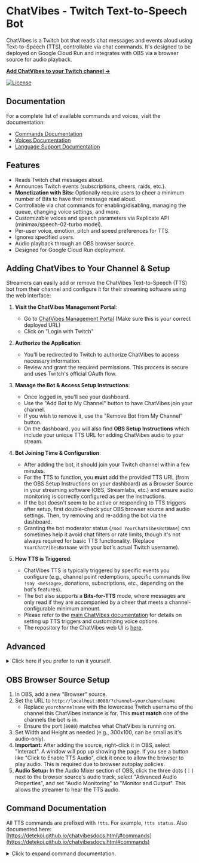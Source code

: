 # ChatVibes - Twitch Text-to-Speech Bot

ChatVibes is a Twitch bot that reads chat messages and events aloud using Text-to-Speech (TTS), controllable via chat commands. It's designed to be deployed on Google Cloud Run and integrates with OBS via a browser source for audio playback.

**[Add ChatVibes to your Twitch channel →](https://chatvibestts.web.app/)**

[![License](https://img.shields.io/badge/License-BSD%202--Clause-blue.svg)](LICENSE.md) 

## Documentation

For a complete list of available commands and voices, visit the documentation:

  * [Commands Documentation](https://detekoi.github.io/chatvibesdocs.html#commands)
  * [Voices Documentation](https://detekoi.github.io/chatvibesdocs.html#voices)
  * [Language Support Documentation](https://detekoi.github.io/chatvibesdocs.html#language-boost)

## Features

  * Reads Twitch chat messages aloud.
  * Announces Twitch events (subscriptions, cheers, raids, etc.).
  * **Monetization with Bits:** Optionally require users to cheer a minimum number of Bits to have their message read aloud.
  * Controllable via chat commands for enabling/disabling, managing the queue, changing voice settings, and more.
  * Customizable voices and speech parameters via Replicate API (minimax/speech-02-turbo model).
  * Per-user voice, emotion, pitch and speed preferences for TTS.
  * Ignores specified users.
  * Audio playback through an OBS browser source.
  * Designed for Google Cloud Run deployment.

## Adding ChatVibes to Your Channel & Setup

Streamers can easily add or remove the ChatVibes Text-to-Speech (TTS) bot from their channel and configure it for their streaming software using the web interface:

1.  **Visit the ChatVibes Management Portal**:

      * Go to [ChatVibes Management Portal](https://chatvibestts.web.app/) (Make sure this is your correct deployed URL)
      * Click on "Login with Twitch"

2.  **Authorize the Application**:

      * You'll be redirected to Twitch to authorize ChatVibes to access necessary information.
      * Review and grant the required permissions. This process is secure and uses Twitch's official OAuth flow.

3.  **Manage the Bot & Access Setup Instructions**:

      * Once logged in, you'll see your dashboard.
      * Use the "Add Bot to My Channel" button to have ChatVibes join your channel.
      * If you wish to remove it, use the "Remove Bot from My Channel" button.
      * On the dashboard, you will also find **OBS Setup Instructions** which include your unique TTS URL for adding ChatVibes audio to your stream.

4.  **Bot Joining Time & Configuration**:

      * After adding the bot, it should join your Twitch channel within a few minutes.
      * For the TTS to function, you **must** add the provided TTS URL (from the OBS Setup Instructions on your dashboard) as a Browser Source in your streaming software (OBS, Streamlabs, etc.) and ensure audio monitoring is correctly configured as per the instructions.
      * If the bot doesn't seem to be active or responding to TTS triggers after setup, first double-check your OBS browser source and audio settings. Then, try removing and re-adding the bot via the dashboard.
      * Granting the bot moderator status (`/mod YourChatVibesBotName`) can sometimes help it avoid chat filters or rate limits, though it's not always required for basic TTS functionality. (Replace `YourChatVibesBotName` with your bot's actual Twitch username).

5.  **How TTS is Triggered**:

      * ChatVibes TTS is typically triggered by specific events you configure (e.g., channel point redemptions, specific commands like `!say <message>`, donations, subscriptions, etc., depending on the bot's features).
      * The bot also supports a **Bits-for-TTS** mode, where messages are only read if they are accompanied by a cheer that meets a channel-configurable minimum amount.
      * Please refer to the [main ChatVibes documentation](https://detekoi.github.io/chatvibesdocs.html) for details on setting up TTS triggers and customizing voice options.
      * The repository for the ChatVibes web UI is [here](https://github.com/detekoi/chatvibes-web-ui).

## Advanced

<details>
<summary>Click here if you prefer to run it yourself.</summary>

### Prerequisites

1.  **Node.js:** Version 18.x or later recommended.
2.  **npm:** Comes with Node.js.
3.  **Twitch Account for the Bot:** It's highly recommended to create a dedicated Twitch account for ChatVibes. (Centralized cloud service coming soon.)
4.  **Twitch Application:**
      * Register a new application on the [Twitch Developer Console](https://dev.twitch.tv/console/apps).
      * Set the "OAuth Redirect URLs" to something like `http://localhost:3000/auth/twitch/callback` (even if not used by this specific TTS bot directly, it's good practice for Twitch apps).
      * Note down the **Client ID** and generate a **Client Secret**.
5.  **Replicate API Token:**
      * Sign up at [Replicate.com](https://replicate.com/).
      * Get your API token from your [account page](https://replicate.com/account/api-tokens).
6.  **Google Cloud Project:** (for perpetual uptime)
      * A Google Cloud Platform project.
      * Enabled APIs: Cloud Firestore API, Secret Manager API, Cloud Run API, Cloud Build API.
      * Firestore database created in Native mode.
      * `gcloud` CLI installed and configured for your project.

### Local Development Setup

1.  **Clone the Repository:**

    ```bash
    git clone <your-repo-url>
    cd chatvibes-tts
    ```

2.  **Install Dependencies:**

    ```bash
    npm install
    ```

3.  **Create `.env` File:**
    Copy `.env.example` to `.env` and fill in the required values:

      * `TWITCH_BOT_USERNAME`: The Twitch username for your bot (e.g., "ChatVibesBot").
      * `TWITCH_CHANNELS`: Comma-separated list of Twitch channels to join initially (e.g., "yourchannel,anotherchannel").
      * `TWITCH_CLIENT_ID`: Your Twitch application's Client ID.
      * `TWITCH_CLIENT_SECRET`: Your Twitch application's Client Secret.
      * `REPLICATE_API_TOKEN`: Your Replicate API token.
      * `GOOGLE_CLOUD_PROJECT`: Your Google Cloud Project ID (e.g., "chatvibestts").
      * `TWITCH_BOT_REFRESH_TOKEN_SECRET_NAME`: Full resource name of the secret in Google Secret Manager holding the Twitch User Refresh Token for the `TWITCH_BOT_USERNAME` (e.g., `projects/chatvibestts/secrets/twitch-bot-refresh-token/versions/latest`).
      * `LOG_LEVEL`: (Optional, defaults to `info`, use `trace` or `debug` for more verbose logging).
      * `PINO_PRETTY_LOGGING`: (Optional, set to `true` for pretty console logs in development).
      * Other optional TTS defaults like `TTS_DEFAULT_VOICE_ID`, `TTS_DEFAULT_EMOTION`.

4.  **Obtain Twitch User Refresh Token for the Bot Account:**

      * Use a tool like the [Twitch CLI](https://github.com/twitchdev/twitch-cli) or another OAuth token generator.
      * Log in to Twitch as your **bot account**.
      * Generate a token with scopes: `chat:read` and `chat:edit`.
        Example with Twitch CLI:
        ```bash
        twitch token -u -s "chat:read chat:edit"
        ```
      * Store the **refresh token** (not the access token) in Google Secret Manager under the name you specified in `TWITCH_BOT_REFRESH_TOKEN_SECRET_NAME`.

5.  **Set Up Application Default Credentials (ADC) for Google Cloud (Local):**

    ```bash
    gcloud auth application-default login
    gcloud config set project chatvibestts # Your GCP Project ID
    ```

    Ensure the user account you log in with has "Cloud Datastore User" and "Secret Manager Secret Accessor" roles on the project.

6.  **Run the Bot Locally:**

    ```bash
    npm run dev
    ```

    The bot should connect to Twitch IRC and the web server for OBS will start (typically on `http://localhost:8080`).

### Deployment to Google Cloud Run

1.  **Build Docker Image:**

    ```bash
    gcloud builds submit --tag gcr.io/YOUR_GCP_PROJECT_ID/chatvibes-tts # Replace YOUR_GCP_PROJECT_ID
    ```

    (This uses the `cloudbuild.yaml` if present, or a default Docker build). Ensure your `Dockerfile` is correctly configured.

2.  **Deploy to Cloud Run:**
    Refer to the `cloudbuild.yaml` for deployment steps or use `gcloud run deploy`:

    ```bash
    gcloud run deploy chatvibes-tts-service \
      --image gcr.io/YOUR_GCP_PROJECT_ID/chatvibes-tts \
      --platform managed \
      --region YOUR_REGION \
      --allow-unauthenticated \
      --service-account YOUR_CHATVIBES_SERVICE_ACCOUNT_EMAIL \
      --set-secrets=TWITCH_BOT_REFRESH_TOKEN_SECRET_NAME=projects/YOUR_GCP_PROJECT_ID/secrets/YOUR_REFRESH_TOKEN_SECRET/versions/latest,REPLICATE_API_TOKEN=projects/YOUR_GCP_PROJECT_ID/secrets/YOUR_REPLICATE_TOKEN_SECRET/versions/latest \
      --set-env-vars=NODE_ENV=production,LOG_LEVEL=info,PINO_PRETTY_LOGGING=false,GOOGLE_CLOUD_PROJECT=YOUR_GCP_PROJECT_ID,TWITCH_BOT_USERNAME=YourBotName,REPLICATE_TTS_MODEL_NAME="minimax/speech-02-turbo"
      # Add other necessary env vars or secrets
    ```

      * Replace placeholders with your actual values.
      * Ensure the Cloud Run service account has "Cloud Datastore User" and "Secret Manager Secret Accessor" roles.

</details>

## OBS Browser Source Setup

1.  In OBS, add a new "Browser" source.
2.  Set the URL to `http://localhost:8080/?channel=yourchannelname`
      * Replace `yourchannelname` with the lowercase Twitch username of the channel this ChatVibes instance is for. This **must match** one of the channels the bot is in.
      * Ensure the port (`8080`) matches what ChatVibes is running on.
3.  Set Width and Height as needed (e.g., 300x100, can be small as it's audio-only).
4.  **Important:** After adding the source, right-click it in OBS, select "Interact". A window will pop up showing the page. If you see a button like "Click to Enable TTS Audio", click it once to allow the browser to play audio. This is required due to browser autoplay policies.
5.  **Audio Setup:** In the Audio Mixer section of OBS, click the three dots (⋮) next to the browser source's audio track, select "Advanced Audio Properties", and set "Audio Monitoring" to "Monitor and Output". This allows the streamer to hear the TTS audio.

## Command Documentation

All TTS commands are prefixed with `!tts`. For example, `!tts status`. Also documented here: [https://detekoi.github.io/chatvibesdocs.html\#commands](https://detekoi.github.io/chatvibesdocs.html#commands)

<details>
<summary>Click to expand command documentation.</summary>

### General Commands

**`!tts status`**

  * **Description:** Gets the current status of the TTS application for the channel, including whether the engine is enabled, the current mode, queue length, and default voice, pitch, speed, and emotion settings.
  * **Permission:** Everyone
  * **Usage:** `!tts status`

**`!tts voices`**

  * **Description:** Provides a link to the documentation section for available TTS voices.
  * **Permission:** Everyone
  * **Usage:** `!tts voices`

**`!tts languageslist`**

  * **Description:** Provides a list or link to available language boost options.
  * **Permission:** Everyone
  * **Usage:** `!tts languageslist`

**`!tts commands`** (Alias: `!tts help`)

  * **Description:** Provides a link to the full list of `!tts` subcommands.
  * **Permission:** Everyone
  * **Usage:** `!tts commands`

-----

### Engine & Mode Control (Moderator Only)

**`!tts on`** (Alias: `!tts enable`)

  * **Description:** Enables the TTS engine. Messages and events may be spoken based on the current mode.
  * **Permission:** Moderator
  * **Usage:** `!tts on`

**`!tts off`** (Alias: `!tts disable`)

  * **Description:** Disables the TTS engine entirely. No messages or events will be spoken.
  * **Permission:** Moderator
  * **Usage:** `!tts off`

**`!tts mode [all|command]`**

  * **Description:** Toggles the TTS mode.
      * `all`: All chat messages (not from ignored users or commands) and enabled events will be spoken.
      * `command`: Only messages triggered by specific TTS commands (like `!tts say`) or enabled events will be spoken. Regular chat is ignored.
  * **Permission:** Moderator
  * **Usage:**
      * `!tts mode all`
      * `!tts mode command`
      * `!tts mode` (displays current mode)

**`!tts bits [on|off|min <amount>]`**

  * **Description:** Configures the Bits-for-TTS feature, allowing channels to require a minimum Cheer amount to trigger TTS.
      * `on`: Enables Bits-for-TTS mode. Only messages with a sufficient cheer will be read.
      * `off`: Disables Bits-for-TTS mode.
      * `min <amount>`: Sets the minimum number of Bits required (e.g., `min 100`).
  * **Permission:** Moderator
  * **Usage:**
      * `!tts bits on`
      * `!tts bits off`
      * `!tts bits min 100`
      * `!tts bits` (displays the current Bits-for-TTS status)

-----

### Queue Management (Moderator Only)

**`!tts pause`**

  * **Description:** Pauses the processing of the TTS event queue. New messages/events will still be added to the queue but won't be spoken until resumed.
  * **Permission:** Moderator
  * **Usage:** `!tts pause`

**`!tts resume`**

  * **Description:** Resumes processing of the TTS event queue if it was paused.
  * **Permission:** Moderator
  * **Usage:** `!tts resume`

**`!tts clear`**

  * **Description:** Clears all *pending* messages and events from the TTS queue. This command does **not** stop audio that is currently playing or being generated.
  * **Permission:** Moderator
  * **Usage:** `!tts clear`

**`!tts stop`**

  * **Description:** Stops the currently playing or generating TTS audio.
      * Any user can stop a message if it was triggered by their own chat message.
      * Moderators and the broadcaster can stop any TTS audio, regardless of who initiated it.
  * **Permission:** Everyone (behavior is conditional based on who initiated the speech and who is stopping it)
  * **Usage:** `!tts stop`

-----

### User & Event Preferences

**`!tts voice <voice_id|reset>`**

  * **Description:** Allows a user to set their preferred voice for messages they trigger. Use `reset` to revert to the channel's default voice. Use `!tts voices` to get a link to available voice IDs.
  * **Permission:** Everyone (for their own preference)
  * **Usage:**
      * `!tts voice Friendly_Person`
      * `!tts voice reset`
      * `!tts voice` (displays current personal preference)

**`!tts emotion <emotion_name|reset|auto>`**

  * **Description:** Allows a user to set their preferred emotion for their messages. Valid emotions: `auto`, `neutral`, `happy`, `sad`, `angry`, `fearful`, `disgusted`, `surprised`. Use `reset` or `auto` for the channel default.
  * **Permission:** Everyone (for their own preference)
  * **Usage:**
      * `!tts emotion happy`
      * `!tts emotion reset`
      * `!tts emotion` (displays current personal preference)

**`!tts pitch <value|reset>`**

  * **Description:** Sets your personal TTS pitch. Value must be an integer between -12 and 12 (0 is normal). Use `reset` for the channel default.
  * **Permission:** Everyone (for their own preference)
  * **Usage:**
      * `!tts pitch 2`
      * `!tts pitch -3`
      * `!tts pitch reset`
      * `!tts pitch` (displays current personal preference)

**`!tts speed <value|reset>`**

  * **Description:** Sets your personal TTS speed. Value must be a number between 0.5 and 2.0 (1.0 is normal). Use `reset` for the channel default.
  * **Permission:** Everyone (for their own preference)
  * **Usage:**
      * `!tts speed 1.2`
      * `!tts speed 0.8`
      * `!tts speed reset`
      * `!tts speed` (displays current personal preference)

**`!tts language <language_name|auto|reset>`** (Alias: `!tts lang`)

  * **Description:** Sets your preferred language boost for TTS. Affects how speech is interpreted and generated for your messages. Use `auto`, `none`, or `reset` to use the channel's default. See `!tts languageslist` for available options.
  * **Permission:** Everyone
  * **Usage:**
      * `!tts language English`
      * `!tts language Japanese`
      * `!tts lang reset`
      * `!tts language` (displays current personal preference)

**`!tts ignore <username>`** / **`!tts ignore add <username>`**
* **Description:**
    * **For any user:** Allows you to add *yourself* to the TTS ignore list for the channel. Your messages will not be spoken. Use `!tts ignore yourusername` or `!tts ignore add yourusername`.
    * **For Moderators/Broadcaster:** Allows you to add *any specified Twitch user* to the TTS ignore list for the channel. Messages from this user will not be spoken.
* **Permission:** Everyone (to add themselves), Moderator (to add others)
* **Usage:**
    * `!tts ignore yourusername` (if you want to ignore yourself)
    * `!tts ignore add SomeOtherUser` (if you are a mod/broadcaster)

**`!tts ignore del <username>`** (Aliases: `delete`, `rem`, `remove`)

  * **Description:** Removes the specified Twitch user from the TTS ignore list.
  * **Permission:** Moderator only. (Users cannot remove themselves from the ignore list using this command; a mod must do it.)
  * **Usage:** `!tts ignore del SomeUser`

**`!tts ignored`**

  * **Description:** Lists all users currently on the TTS ignore list for the channel.
  * **Permission:** Moderator
  * **Usage:** `!tts ignored`

**`!tts events [on|off]`**

  * **Description:** Toggles whether Twitch events (like subscriptions, cheers, raids, etc.) are announced by TTS.
  * **Permission:** Moderator
  * **Usage:**
      * `!tts events on`
      * `!tts events off`
      * `!tts events` (displays current event announcement status)

-----

### Channel-Wide Default Configuration (Moderator Only)

**`!tts defaultvoice <voice_id|reset>`**

  * **Description:** Sets the default TTS voice for the *channel*. Use `reset` to revert to the system default. Use `!tts voices` for a link to voice IDs.
  * **Permission:** Moderator
  * **Usage:**
      * `!tts defaultvoice Friendly_Person`
      * `!tts defaultvoice reset`
      * `!tts defaultvoice` (displays current channel default)

**`!tts defaultemotion <emotion_name|reset>`**

  * **Description:** Sets the default TTS emotion for the *channel*. Valid emotions: `auto`, `neutral`, `happy`, `sad`, `angry`, `fearful`, `disgusted`, `surprised`. Use `reset` for system default (`auto`).
  * **Permission:** Moderator
  * **Usage:**
      * `!tts defaultemotion happy`
      * `!tts defaultemotion reset`
      * `!tts defaultemotion` (displays current channel default)

**`!tts defaultpitch <value|reset>`**

  * **Description:** Sets the default TTS pitch for the *channel*. Value must be an integer between -12 and 12 (0 is normal). Use `reset` for system default (0).
  * **Permission:** Moderator
  * **Usage:**
      * `!tts defaultpitch 2`
      * `!tts defaultpitch reset`
      * `!tts defaultpitch` (displays current channel default)

**`!tts defaultspeed <value|reset>`**

  * **Description:** Sets the default TTS speed for the *channel*. Value must be a number between 0.5 and 2.0 (1.0 is normal). Use `reset` for system default (1.0).
  * **Permission:** Moderator
  * **Usage:**
      * `!tts defaultspeed 1.2`
      * `!tts defaultspeed reset`
      * `!tts defaultspeed` (displays current channel default)

**`!tts defaultlanguage <language_name|reset>`**

  * **Description:** Sets the default TTS language boost for the *channel*. Use `reset` to revert to the system default (usually 'Automatic' or 'None'). See `!tts languageslist` for options.
  * **Permission:** Moderator
  * **Usage:**
      * `!tts defaultlanguage English`
      * `!tts defaultlanguage reset`
      * `!tts defaultlanguage` (displays current channel default)

-----

### Direct TTS (Moderator Only - for testing/announcements)

**`!tts say <message>`**
* **Description:** Immediately enqueues the provided message for TTS, regardless of the current mode. Uses the requesting user's preferences or channel defaults for voice, pitch, speed, and emotion.
* **Permission:** Moderator
* **Usage:** `!tts say Welcome everyone to the stream!`

-----
  
### Music Generation Commands

**`!music <prompt>`**
* **Description:** Generates a short piece of music based on your prompt.
* **Permission:** Configurable by mods (default: everyone, can be mods only). User must not be on music ignore list.
* **Usage:** `!music epic orchestral battle theme`

**`!music on|off`**
* **Description:** (Mod only) Enables or disables the music generation feature for the channel.
* **Permission:** Moderator
* **Usage:** `!music on` or `!music off`

**`!music mode <all|mods>`**
* **Description:** (Mod only) Sets who can use the `!music <prompt>` command.
    * `all`: Everyone can generate music.
    * `mods`: Only moderators and the broadcaster can generate music.
* **Permission:** Moderator
* **Usage:** `!music mode all` or `!music mode mods`

**`!music status`**
* **Description:** Shows the current status of music generation (enabled/disabled, mode, queue length).
* **Permission:** Everyone
* **Usage:** `!music status`

**`!music clear`**
* **Description:** (Mod only) Clears all pending music generation requests from the queue.
* **Permission:** Moderator
* **Usage:** `!music clear`

**`!music ignore <username>`** / **`!music ignore add <username>`**
* **Description:**
    * **For any user:** Allows you to add *yourself* to the music ignore list. Your `!music <prompt>` requests will be ignored. Use `!music ignore yourusername` or `!music ignore add yourusername`.
    * **For Moderators/Broadcaster:** Allows you to add *any specified Twitch user* to the music ignore list.
* **Permission:** Everyone (to add themselves), Moderator (to add others)
* **Usage:**
    * `!music ignore yourusername` (if you want to ignore yourself)
    * `!music ignore add SomeOtherUser` (if you are a mod/broadcaster)

**`!music ignore del <username>`** (Aliases: `delete`, `rem`, `remove`)
* **Description:** (Mod only) Removes the specified Twitch user from the music ignore list.
* **Permission:** Moderator
* **Usage:** `!music ignore del SomeUser`

**`!music ignored`**
* **Description:** (Mod only) Lists all users currently on the music ignore list for the channel.
* **Permission:** Moderator
* **Usage:** `!music ignored`

</details>